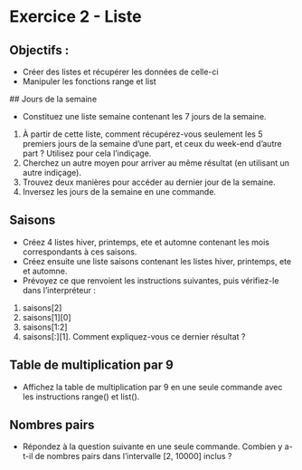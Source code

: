# Exercice 2 - Liste

## Objectifs : 
* Créer des listes et récupérer les données de celle-ci
* Manipuler les fonctions range et list


## Jours de la semaine
* Constituez une liste semaine contenant les 7 jours de la semaine.
1. À partir de cette liste, comment récupérez-vous seulement les 5 premiers jours de la semaine d’une part, et ceux du
week-end d’autre part ? Utilisez pour cela l’indiçage.
2. Cherchez un autre moyen pour arriver au même résultat (en utilisant un autre indiçage).
3. Trouvez deux manières pour accéder au dernier jour de la semaine.
4. Inversez les jours de la semaine en une commande.

## Saisons
* Créez 4 listes hiver, printemps, ete et automne contenant les mois correspondants à ces saisons. 
* Créez ensuite une liste saisons contenant les listes hiver, printemps, ete et automne. 
* Prévoyez ce que renvoient les instructions suivantes, puis vérifiez-le dans l’interpréteur :
1. saisons[2]
2. saisons[1][0]
3. saisons[1:2]
4. saisons[:][1]. Comment expliquez-vous ce dernier résultat ?

## Table de multiplication par 9
* Affichez la table de multiplication par 9 en une seule commande avec les instructions range() et list().

## Nombres pairs
* Répondez à la question suivante en une seule commande. Combien y a-t-il de nombres pairs dans l’intervalle [2, 10000] inclus ?
